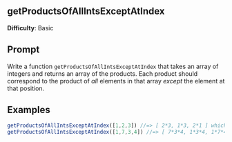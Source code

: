 ## getProductsOfAllIntsExceptAtIndex

**Difficulty**: Basic 

## Prompt 

Write a function `getProductsOfAllIntsExceptAtIndex` that takes an array of integers and returns an array of the products. Each product should correspond to the product of *all* elements in that array *except* the element at that position. 

## Examples 

```js
getProductsOfAllIntsExceptAtIndex([1,2,3]) //=> [ 2*3, 1*3, 2*1 ] which simplifies to [6, 3 2]
getProductsOfAllIntsExceptAtIndex([1,7,3,4]) //=> [ 7*3*4, 1*3*4, 1*7*4, 1*7*3 ] which simplifies to [84, 12, 28, 21]
```